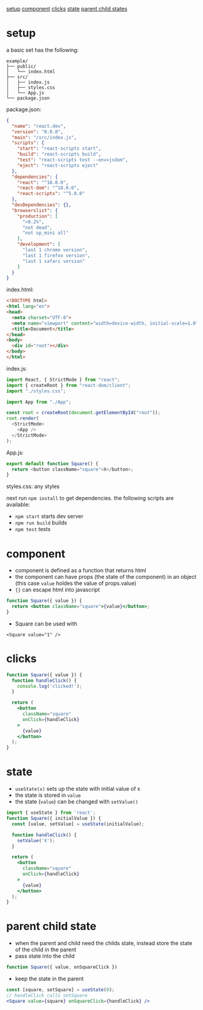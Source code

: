
[setup](#setup)
[component](#component)
[clicks](#clicks)
[state](#state)
[parent child states](#parent-child-states)


# setup

a basic set has the following:
```
example/
├── public/
│   └── index.html
├── src/
│   ├── index.js
│   ├── styles.css
│   └── App.js
└── package.json
```
package.json:
```json
{
  "name": "react.dev",
  "version": "0.0.0",
  "main": "/src/index.js",
  "scripts": {
    "start": "react-scripts start",
    "build": "react-scripts build",
    "test": "react-scripts test --env=jsdom",
    "eject": "react-scripts eject"
  },
  "dependencies": {
    "react": "^18.0.0",
    "react-dom": "^18.0.0",
    "react-scripts": "^5.0.0"
  },
  "devDependencies": {},
  "browserslist": {
    "production": [
      ">0.2%",
      "not dead",
      "not op_mini all"
    ],
    "development": [
      "last 1 chrome version",
      "last 1 firefox version",
      "last 1 safari version"
    ]
  }
}
```
index.html:
```html
<!DOCTYPE html>
<html lang="en">
<head>
  <meta charset="UTF-8">
  <meta name="viewport" content="width=device-width, initial-scale=1.0">
  <title>Document</title>
</head>
<body>
  <div id="root"></div>
</body>
</html>
```
index.js:
```js
import React, { StrictMode } from "react";
import { createRoot } from "react-dom/client";
import "./styles.css";

import App from "./App";

const root = createRoot(document.getElementById("root"));
root.render(
  <StrictMode>
    <App />
  </StrictMode>
);
```
App.js:
```js
export default function Square() {
  return <button className="square">X</button>;
}
```
styles.css: any styles


next run `npm install` to get dependencies. the following scripts are available:
- `npm start` starts dev server
- `npm run build` builds
- `npm test` tests



# component

- component is defined as a function that returns html 
- the component can have props (the state of the component) in an object (this case `value` holdes the value of props.value)
- `{}` can escape html into javascript
``` jsx
function Square({ value }) {
  return <button className="square">{value}</button>;
}
```

- Square can be used with
```
<Square value="1" />
```

# clicks

``` jsx
function Square({ value }) {
  function handleClick() {
    console.log('clicked!');
  }

  return (
    <button
      className="square"
      onClick={handleClick}
    >
      {value}
    </button>
  );
}
```


# state

- `useState(x)` sets up the state with initial value of x
- the state is stored in `value` 
- the state (`value`) can be changed with `setValue()`
```jsx
import { useState } from 'react';
function Square({ initialValue }) {
  const [value, setValue] = useState(initialValue);

  function handleClick() {
    setValue('X');
  }

  return (
    <button
      className="square"
      onClick={handleClick}
    >
      {value}
    </button>
  );
}
```


# parent child state
- when the parent and child need the childs state, instead store the state of the child in the parent
- pass state into the child
```jsx
function Square({ value, onSquareClick })
```
- keep the state in the parent
```jsx
const [square, setSquare] = useState(0);
// handleClick calls setSquare
<Square value={square} onSquareClick={handleClick} />
```


